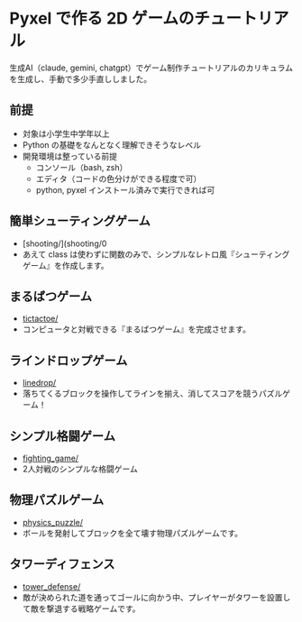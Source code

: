 # Pyxel で作る 2D ゲームのチュートリアル

生成AI（claude, gemini, chatgpt）でゲーム制作チュートリアルのカリキュラムを生成し、手動で多少手直ししました。

## 前提
- 対象は小学生中学年以上
- Python の基礎をなんとなく理解できそうなレベル
- 開発環境は整っている前提
  - コンソール（bash, zsh）
  - エディタ（コードの色分けができる程度で可）
  - python, pyxel インストール済みで実行できれば可


## 簡単シューティングゲーム

- [shooting/](shooting/0
- あえて class は使わずに関数のみで、シンプルなレトロ風『シューティングゲーム』を作成します。

## まるばつゲーム

- [tictactoe/](tictactoe/)
- コンピュータと対戦できる『まるばつゲーム』を完成させます。

## ラインドロップゲーム

- [linedrop/](linedrop/)
- 落ちてくるブロックを操作してラインを揃え、消してスコアを競うパズルゲーム！

## シンプル格闘ゲーム

- [fighting_game/](fighting_game/)
- 2人対戦のシンプルな格闘ゲーム

## 物理パズルゲーム

- [physics_puzzle/](physics_puzzle/)
- ボールを発射してブロックを全て壊す物理パズルゲームです。

## タワーディフェンス

- [tower_defense/](tower_defense/)
- 敵が決められた道を通ってゴールに向かう中、プレイヤーがタワーを設置して敵を撃退する戦略ゲームです。

